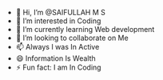 - 👋 Hi, I’m @SAIFULLAH M S
- 👀 I’m interested in Coding
- 🌱 I’m currently learning Web development
- 💞️ I’m looking to collaborate on Me
- 📫 Always I was In Active
- 😄 Information Is Wealth
- ⚡ Fun fact: I am In Coding

<!---
SAIFULLAH-MS/SAIFULLAH-MS is a ✨ special ✨ repository because its `README.md` (this file) appears on your GitHub profile.
You can click the Preview link to take a look at your changes.
--->
